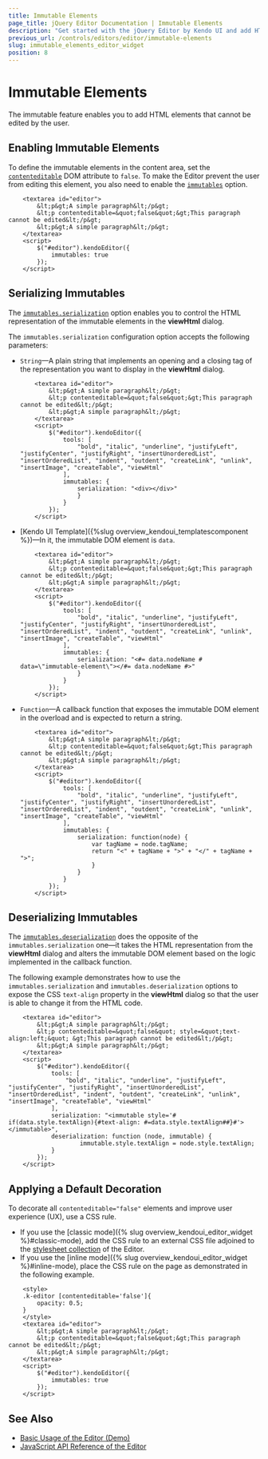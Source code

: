 ```yaml
---
title: Immutable Elements
page_title: jQuery Editor Documentation | Immutable Elements
description: "Get started with the jQuery Editor by Kendo UI and add HTML elements which cannot be edited by the user."
previous_url: /controls/editors/editor/immutable-elements
slug: immutable_elements_editor_widget
position: 8
---
```


# Immutable Elements

The immutable feature enables you to add HTML elements that cannot be edited by the user.

## Enabling Immutable Elements

To define the immutable elements in the content area, set the [`contenteditable`](https://developer.mozilla.org/en-US/docs/Web/API/HTMLElement/contentEditable) DOM attribute to `false`. To make the Editor prevent the user from editing this element, you also need to enable the [`immutables`](/api/javascript/ui/editor/configuration/immutables) option.

```dojo
    <textarea id="editor">
        &lt;p&gt;A simple paragraph&lt;/p&gt;
        &lt;p contenteditable=&quot;false&quot;&gt;This paragraph cannot be edited&lt;/p&gt;
        &lt;p&gt;A simple paragraph&lt;/p&gt;
    </textarea>
    <script>
        $("#editor").kendoEditor({
            immutables: true
        });
    </script>
```

## Serializing Immutables

The [`immutables.serialization`](/api/javascript/ui/editor/configuration/immutables.serialization) option enables you to control the HTML representation of the immutable elements in the **viewHtml** dialog.

The `immutables.serialization` configuration option accepts the following parameters:

* `String`&mdash;A plain string that implements an opening and a closing tag of the representation you want to display in the **viewHtml** dialog.

    ```dojo
        <textarea id="editor">
            &lt;p&gt;A simple paragraph&lt;/p&gt;
            &lt;p contenteditable=&quot;false&quot;&gt;This paragraph cannot be edited&lt;/p&gt;
            &lt;p&gt;A simple paragraph&lt;/p&gt;
        </textarea>
        <script>
            $("#editor").kendoEditor({
                tools: [
                    "bold", "italic", "underline", "justifyLeft", "justifyCenter", "justifyRight", "insertUnorderedList", "insertOrderedList", "indent", "outdent", "createLink", "unlink", "insertImage", "createTable", "viewHtml"
                ],
                immutables: {
                    serialization: "<div></div>"
                    }
                }
            });
        </script>
    ```

* [Kendo UI Template]({%slug overview_kendoui_templatescomponent %})&mdash;In it, the immutable DOM element is `data`.

    ```dojo
        <textarea id="editor">
            &lt;p&gt;A simple paragraph&lt;/p&gt;
            &lt;p contenteditable=&quot;false&quot;&gt;This paragraph cannot be edited&lt;/p&gt;
            &lt;p&gt;A simple paragraph&lt;/p&gt;
        </textarea>
        <script>
            $("#editor").kendoEditor({
                tools: [
                    "bold", "italic", "underline", "justifyLeft", "justifyCenter", "justifyRight", "insertUnorderedList", "insertOrderedList", "indent", "outdent", "createLink", "unlink", "insertImage", "createTable", "viewHtml"
                ],
                immutables: {
                    serialization: "<#= data.nodeName # data=\"immutable-element\"></#= data.nodeName #>"
                    }
                }
            });
        </script>
    ```

* `Function`&mdash;A callback function that exposes the immutable DOM element in the overload and is expected to return a string.

    ```dojo
        <textarea id="editor">
            &lt;p&gt;A simple paragraph&lt;/p&gt;
            &lt;p contenteditable=&quot;false&quot;&gt;This paragraph cannot be edited&lt;/p&gt;
            &lt;p&gt;A simple paragraph&lt;/p&gt;
        </textarea>
        <script>
            $("#editor").kendoEditor({
                tools: [
                    "bold", "italic", "underline", "justifyLeft", "justifyCenter", "justifyRight", "insertUnorderedList", "insertOrderedList", "indent", "outdent", "createLink", "unlink", "insertImage", "createTable", "viewHtml"
                ],
                immutables: {
                    serialization: function(node) {
                        var tagName = node.tagName;
                        return "<" + tagName + ">" + "</" + tagName + ">";
                        }
                    }
                }
            });
        </script>
    ```

## Deserializing Immutables

The [`immutables.deserialization`](/api/javascript/ui/editor/configuration/immutables.deserialization) does the opposite of the `immutables.serialization` one&mdash;it takes the HTML representation from the **viewHtml** dialog and alters the immutable DOM element based on the logic implemented in the callback function.

The following example demonstrates how to use the `immutables.serialization` and `immutables.deserialization` options to expose the CSS `text-align` property in the **viewHtml** dialog so that the user is able to change it from the HTML code.

```dojo
    <textarea id="editor">
        &lt;p&gt;A simple paragraph&lt;/p&gt;
        &lt;p contenteditable=&quot;false&quot; style=&quot;text-align:left;&quot; &gt;This paragraph cannot be edited&lt;/p&gt;
        &lt;p&gt;A simple paragraph&lt;/p&gt;
    </textarea>
    <script>
        $("#editor").kendoEditor({
            tools: [
                "bold", "italic", "underline", "justifyLeft", "justifyCenter", "justifyRight", "insertUnorderedList", "insertOrderedList", "indent", "outdent", "createLink", "unlink", "insertImage", "createTable", "viewHtml"
            ],
            serialization: "<immutable style='# if(data.style.textAlign){#text-align: #=data.style.textAlign##}#'></immutable>",
            deserialization: function (node, immutable) {
                    immutable.style.textAlign = node.style.textAlign;
            }
        });
    </script>
```

## Applying a Default Decoration

To decorate all `contenteditable="false"` elements and improve user experience (UX), use a CSS rule.

* If you use the [classic mode]({% slug overview_kendoui_editor_widget %}#classic-mode), add the CSS rule to an external CSS file adjoined to the [stylesheet collection](/api/javascript/ui/editor/configuration/stylesheets) of the Editor.
* If you use the [inline mode]({% slug overview_kendoui_editor_widget %}#inline-mode), place the CSS rule on the page as demonstrated in the following example.

```dojo
    <style>
    .k-editor [contenteditable='false']{
        opacity: 0.5;
    }
    </style>
    <textarea id="editor">
        &lt;p&gt;A simple paragraph&lt;/p&gt;
        &lt;p contenteditable=&quot;false&quot;&gt;This paragraph cannot be edited&lt;/p&gt;
        &lt;p&gt;A simple paragraph&lt;/p&gt;
    </textarea>
    <script>
        $("#editor").kendoEditor({
            immutables: true
        });
    </script>
```

## See Also

* [Basic Usage of the Editor (Demo)](https://demos.telerik.com/kendo-ui/editor/index)
* [JavaScript API Reference of the Editor](/api/javascript/ui/editor)
